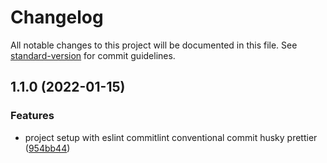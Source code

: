 # Changelog

All notable changes to this project will be documented in this file. See [standard-version](https://github.com/conventional-changelog/standard-version) for commit guidelines.

## 1.1.0 (2022-01-15)

### Features

-   project setup with eslint commitlint conventional commit husky prettier ([954bb44](https://github.com/abjs/college-works/commit/954bb4452421301d2e1725288df763323bd85d1d))
